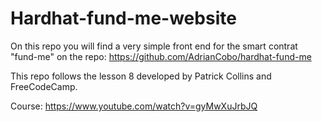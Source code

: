 # Hardhat-fund-me-website

On this repo you will find a very simple front end for the smart contrat "fund-me" on the repo: https://github.com/AdrianCobo/hardhat-fund-me

This repo follows the lesson 8 developed by Patrick Collins and FreeCodeCamp.

Course: https://www.youtube.com/watch?v=gyMwXuJrbJQ
